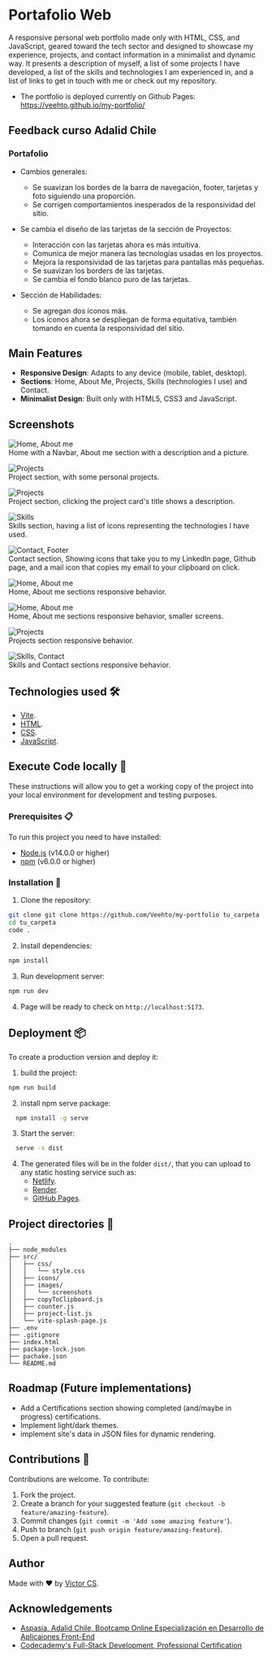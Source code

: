 # Portafolio Web
A responsive personal web portfolio made only with HTML, CSS, and JavaScript, geared toward the tech sector and designed to showcase my experience, projects, and contact information in a minimalist and dynamic way. It presents a description of myself, a list of some projects I have developed, a list of the skills and technologies I am experienced in, and a list of links to get in touch with me or check out my repository.

* The portfolio is deployed currently on Github Pages: https://veehto.github.io/my-portfolio/


## Feedback curso Adalid Chile
### Portafolio
* Cambios generales:
    - Se suavizan los bordes de la barra de navegación, footer, tarjetas y foto siguiendo una proporción.
    - Se corrigen comportamientos inesperados de la responsividad del sitio.

* Se cambia el diseño de las tarjetas de la sección de Proyectos:
    - Interacción con las tarjetas ahora es más intuitiva.
    - Comunica de mejor manera las tecnologías usadas en los proyectos.
    - Mejora la responsividad de las tarjetas para pantallas más pequeñas.
    - Se suavizan los borders de las tarjetas.
    - Se cambia el fondo blanco puro de las tarjetas.

* Sección de Habilidades:
    - Se agregan dos íconos más.
    - Los íconos ahora se despliegan de forma equitativa, también tomando en cuenta la responsividad del sitio.


## Main Features
- **Responsive Design**: Adapts to any device (mobile, tablet, desktop).
- **Sections**: Home, About Me, Projects, Skills (technologies I use) and Contact.
- **Minimalist Design**: Built only with HTML5, CSS3 and JavaScript.


## Screenshots
![Home, About me](src/images/screenshots/1.png)<br>
Home with a Navbar, About me section with a description and a picture.

![Projects](src/images/screenshots/2.png)<br>
Project section, with some personal projects.

![Projects](src/images/screenshots/3.png)<br>
Project section, clicking the project card's title shows a description.

![Skills](src/images/screenshots/4.png)<br>
Skills section, having a list of icons representing the technologies I have used. 

![Contact, Footer](src/images/screenshots/5.png)<br>
Contact section, Showing icons that take you to my LinkedIn page, Github page, and a mail icon that copies my email to your clipboard on click.

![Home, About me](src/images/screenshots/6.png)<br>
Home, About me sections responsive behavior.

![Home, About me](src/images/screenshots/7.png)<br>
Home, About me sections responsive behavior, smaller screens.

![Projects](src/images/screenshots/8.png)<br>
Projects section responsive behavior.

![Skills, Contact](src/images/screenshots/9.png)<br>
Skills and Contact sections responsive behavior.


## Technologies used 🛠️
- [Vite](https://vitejs.dev/).
- [HTML](https://developer.mozilla.org/en-US/docs/Glossary/HTML5).
- [CSS](https://developer.mozilla.org/en-US/docs/Web/CSS).
- [JavaScript](https://developer.mozilla.org/en-US/docs/Web/JavaScript).


## Execute Code locally 🚀
These instructions will allow you to get a working copy of the project into your local environment for development and testing purposes.

### Prerequisites 📋
To run this project you need to have installed:

- [Node.js](https://nodejs.org/) (v14.0.0 or higher)
- [npm](https://www.npmjs.com/) (v6.0.0 or higher)

### Installation 🔧
1. Clone the repository:

```bash
git clone git clone https://github.com/Veehto/my-portfolio tu_carpeta
cd tu_carpeta
code .
```

2. Install dependencies:
```bash
npm install
```

3. Run development server:
```bash
npm run dev
```

4. Page will be ready to check on `http://localhost:5173`.


## Deployment 📦
To create a production version and deploy it:

1. build the project:

```bash
npm run build
```

2. install npm serve package:

```bash
  npm install -g serve
```

3. Start the server:

```bash
  serve -s dist
```

4. The generated files will be in the folder `dist/`, that you can upload to any static hosting service such as:
   - [Netlify](https://www.netlify.com/).
   - [Render](https://vercel.com/).
   - [GitHub Pages](https://pages.github.com/).


## Project directories 📁
```
.
├── node_modules
├── src/
│   ├── css/
│   │   └── style.css
│   ├── icons/
│   ├── images/
│   │   └── screenshots
│   ├── copyToClipboard.js
│   ├── counter.js
│   ├── project-list.js
│   └── vite-splash-page.js
├── .env
├── .gitignore
├── index.html
├── package-lock.json
├── pachake.json
└── README.md
```


## Roadmap (Future implementations)
* Add a Certifications section showing completed (and/maybe in progress) certifications.
* Implement light/dark themes.
* implement site's data in JSON files for dynamic rendering.


## Contributions 🤝
Contributions are welcome. To contribute:

1. Fork the project.
2. Create a branch for your suggested feature (`git checkout -b feature/amazing-feature`).
3. Commit changes (`git commit -m 'Add some amazing feature'`).
4. Push to branch (`git push origin feature/amazing-feature`).
5. Open a pull request.


## Author
Made with ❤️ by [Victor CS](https://github.com/Veehto).

## Acknowledgements
- [Aspasia, Adalid Chile, Bootcamp Online Especialización en Desarrollo de Aplicaiones Front-End](https://www.corfo.cl/sites/becascapitalhumano/convocatorias/frontend_2024)
- [Codecademy's Full-Stack Development, Professional Certification](https://www.codecademy.com/learn/paths/full-stack-engineer-career-path)